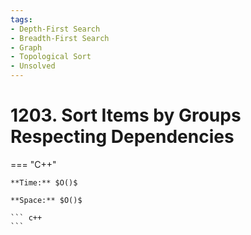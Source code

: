 ```yaml
---
tags:
- Depth-First Search
- Breadth-First Search
- Graph
- Topological Sort
- Unsolved
---
```



# 1203. Sort Items by Groups Respecting Dependencies

=== "C++"

    **Time:** $O()$

    **Space:** $O()$

    ``` c++
    ```